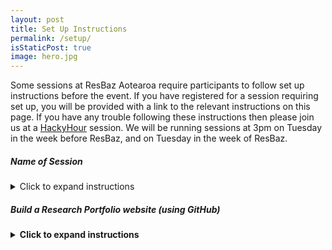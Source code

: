 ```yaml
---
layout: post
title: Set Up Instructions
permalink: /setup/
isStaticPost: true
image: hero.jpg
---
```


Some sessions at ResBaz Aotearoa require participants to follow set up instructions before the event. If you have registered for a session requiring set up, you will be provided with a link to the relevant instructions on this page. If you have any trouble following these instructions then please join us at a [HackyHour](https://uoa-eresearch.github.io/HackyHour/) session. We will be running sessions at 3pm on Tuesday in the week before ResBaz, and on Tuesday in the week of ResBaz.

##### Name of Session

<details>
  <summary>Click to expand instructions</summary>
  
  ## Heading
  1. A numbered
  2. list
     * With some
     * Sub bullets
</details>

##### Build a Research Portfolio website (using GitHub)

<details>
  <summary><b>Click to expand instructions</b></summary>
 
This is a hands-on, follow-along workshop, having a dual monitor set-up is highly recommended if possible.
To prepare for the workshop, before the session please:
- Set up a free account on [GitHub](https://github.com/) (if you don't already have one)
- Download [GitHub Desktop](https://desktop.github.com/)
- Download a free text editor ([Visual Studio Code](https://code.visualstudio.com/) recommended)
- Have some assets you'd like to use for your site (e.g. a profile picture, bio, description of research projects and related images, a brief list of skills and experience, a collection of articles/publications – the raw text, e.g. word documents, will be helpful). Collate these into one folder.
 
Note: Some familiarity with git, HTML and CSS will be beneficial, but not necessary.
</details>